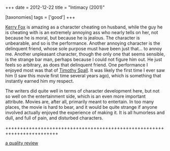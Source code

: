 +++
date = 2012-12-22
title = "Intimacy (2001)"

[taxonomies]
tags = ['good']
+++

[Kerry Fox] is amazing as a character cheating on husband, while the guy
he is cheating with is an extremely annoying ass who nearly tells on
her, not because he is moral, but because he is jealous. The character
is unbearable, and so is the performance. Another annoying character is
the delinquent friend, whose sole purpose must have been just that\...
to annoy me. Another unpleasant character, though the only one that
seems sensible, is the strange bar man, perhaps because I could not
figure him out. He just feels so arbitrary, as does that delinquent
friend. One performance I enjoyed most was that of [Timothy Spall]. It
was likely the first time I ever saw him (I saw this movie first time
several years ago), which is something that instantly earned him my
respect.

The writers did quite well in terms of character development here, but
not so well on the entertainment side, which is an even more important
attribute. Movies are, after all, primarily meant to entertain. In too
many places, the movie is hard to bear, and it would be quite strange if
anyone involved actually enjoyed the experience of making it. It is all
humorless and dull, and full of pain, and disturbed characters.

++++++++++++++++++++++++++++++++++++++++++++++++++++++++++++++++++++++++

[a quality review]

  [Kerry Fox]: http://en.wikipedia.org/wiki/Kerry_Fox
  [Timothy Spall]: http://en.wikipedia.org/wiki/Timothy_Spall
  [a quality review]: http://www.slantmagazine.com/film/review/intimacy/161
